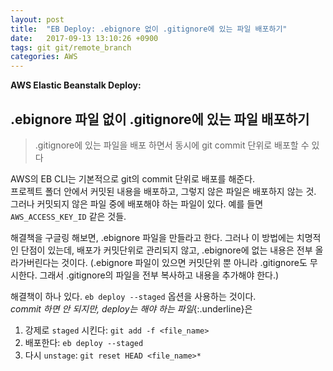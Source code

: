 ```yaml
---
layout: post
title:  "EB Deploy: .ebignore 없이 .gitignore에 있는 파일 배포하기"
date:   2017-09-13 13:10:26 +0900
tags: git git/remote_branch
categories: AWS
---
```


**AWS Elastic Beanstalk Deploy:**
## .ebignore 파일 없이 .gitignore에 있는 파일 배포하기  
>  .gitignore에 있는 파일을 배포 하면서 동시에 git commit 단위로 배포할 수 있다

AWS의 EB CLI는 기본적으로 git의 commit 단위로 배포를 해준다.  
프로젝트 폴더 안에서 커밋된 내용을 배포하고, 그렇지 않은 파일은 배포하지 않는 것.  
그러나 커밋되지 않은 파일 중에 배포해야 하는 파일이 있다. 예를 들면 `AWS_ACCESS_KEY_ID` 같은 것들.

해결책을 구글링 해보면, .ebignore 파일을 만들라고 한다. 
그러나 이 방법에는 치명적인 단점이 있는데, 배포가 커밋단위로 관리되지 않고, .ebignore에 없는 내용은 전부 올라가버린다는 것이다. (.ebignore 파일이 있으면 커밋단위 뿐 아니라 .gitignore도 무시한다. 그래서 .gitignore의 파일을 전부 복사하고 내용을 추가해야 한다.)



해결책이 하나 있다. `eb deploy --staged` 옵션을 사용하는 것이다.  
*commit 하면 안 되지만, deploy는 해야 하는 파일*{:.underline}은 

1. 강제로 `staged` 시킨다: `git add -f <file_name>`
2. 배포한다: `eb deploy --staged`
3. 다시 `unstage`: `git reset HEAD <file_name>*`
